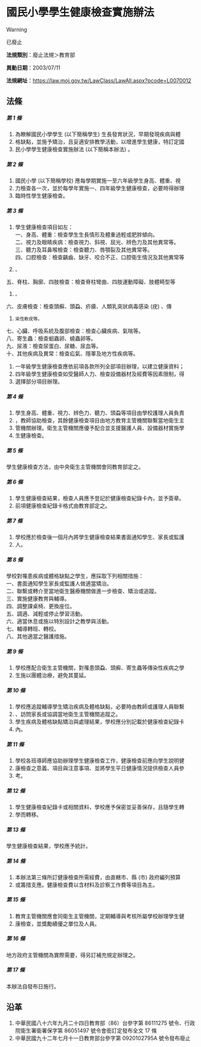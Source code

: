 # 國民小學學生健康檢查實施辦法


> [!WARNING]
> 已廢止


**法規類別**：廢止法規＞教育部

**異動日期**：2003/07/11  

**法規網址**：https://law.moj.gov.tw/LawClass/LawAll.aspx?pcode=L0070012



## 法條
##### 第 1 條
1. 為瞭解國民小學學生 (以下簡稱學生) 生長發育狀況，早期發現疾病與體
1. 格缺點，並施予矯治，且妥適安排教學活動，以增進學生健康，特訂定國
1. 民小學學生健康檢查實施辦法 (以下簡稱本辦法) 。

##### 第 2 條
1. 國民小學 (以下簡稱學校) 應每學期實施一至六年級學生身高、體重、視
1. 力檢查各一次，並於每學年實施一、四年級學生健康檢查，必要時得辦理
1. 臨時性學生健康檢查。

##### 第 3 條
1. 學生健康檢查項目如左：  
一、身高、體重：檢查學生生長情形及體重過輕或肥胖傾向。  
二、視力及眼睛疾病：檢查視力、斜視、屈光、辨色力及其他異常等。  
三、聽力及耳鼻喉檢查：檢查聽力、唇顎裂及其他異常等。  
四、口腔檢查：檢查齲齒、缺牙、咬合不正、口腔衛生情況及其他異常等
1.     。  
五、脊柱、胸廓、四肢檢查：檢查脊柱彎曲、四肢運動障礙、肢體畸型等
1.     。  
六、皮膚檢查：檢查頭癬、頭蝨、疥瘡、人類乳突狀病毒感染 (疣) 、傳
1.     染性軟疣等。  
七、心臟、呼吸系統及腹部檢查：檢查心臟疾病、氣喘等。  
八、寄生蟲：檢查蛔蟲卵、蟯蟲卵等。  
九、尿液：檢查尿蛋白、尿糖、尿血等。  
十、其他疾病及異常：檢查疝氣、隱睪及地方性疾病等。
1. 一年級學生健康檢查應依前項各款所列全部項目辦理，以建立健康資料；
1. 四年級學生健康檢查如受醫師人力、檢查設備器材及經費等因素限制，得
1. 選擇部分項目辦理。

##### 第 4 條
1. 學生身高、體重、視力、辨色力、聽力、頭蝨等項目由學校護理人員負責
1. ，教師協助檢查，其餘健康檢查項目由地方教育主管機關聯繫當地衛生主
1. 管機關辦理。衛生主管機關應優予配合並支援醫護人員、設備器材實施學
1. 生健康檢查。

##### 第 5 條
學生健康檢查方法，由中央衛生主管機關會同教育部定之。

##### 第 6 條
1. 學生健康檢查結果，檢查人員應予登記於健康檢查紀錄卡內，並予簽章。
1. 前項健康檢查紀錄卡格式由教育部定之。

##### 第 7 條
1. 學校應於檢查後一個月內將學生健康檢查結果書面通知學生、家長或監護
1. 人。

##### 第 8 條
學校對罹患疾病或體格缺點之學生，應採取下列相關措施：  
一、書面通知學生家長或監護人做適當矯治。  
二、聯繫或轉介至當地衛生醫療機關做進一步檢查、矯治或追蹤。  
三、實施健康教育與輔導。  
四、調整課桌椅、更換座位。  
五、調適、減輕或停止學習活動。  
六、適當休息或施以特別設計之教學與活動。  
七、輔導轉班、轉校。  
八、其他適當之醫護措施。

##### 第 9 條
1. 學校應配合衛生主管機關，對罹患頭蝨、頭癬、寄生蟲等傳染性疾病之學
1. 生施以團體治療，避免其蔓延。

##### 第 10 條
1. 學校應追蹤輔導學生矯治疾病及體格缺點，必要時由教師或護理人員聯繫
1. 、訪問家長或協調當地衛生主管機關追蹤之。
1. 學生疾病及體格缺點矯治與處理結果，學校應分別記載於健康檢查紀錄卡
1. 內。

##### 第 11 條
1. 學校各班導師應協助辦理學生健康檢查工作，健康檢查前應向學生說明健
1. 康檢查之意義、項目與注意事項、並將學生平日健康情況提供檢查人員參
1. 考。

##### 第 12 條
1. 學生健康檢查紀錄卡或相關資料，學校應予保密並妥善保存，且隨學生轉
1. 學而轉移。

##### 第 13 條
學生健康檢查結果，學校應予統計。

##### 第 14 條
1. 本辦法第三條所訂健康檢查所需經費，由直轄市、縣 (市) 政府編列預算
1. 或籌措支應。健康檢查費以含材料及診察工作費等項目為主。

##### 第 15 條
1. 教育主管機關應會同衛生主管機關，定期輔導與考核所屬學校辦理學生健
1. 康檢查，並獎勵績優之單位及人員。

##### 第 16 條
地方政府主管機關為實際需要，得另訂補充規定辦理之。

##### 第 17 條
本辦法自發布日施行。

## 沿革
1. 中華民國八十六年九月二十四日教育部（86）台參字第 86111275 號令、行政院衛生署衛署保字第 86051497 號令會銜訂定發布全文 17 條
1. 中華民國九十二年七月十一日教育部台參字第 0920102795A  號令發布廢止
